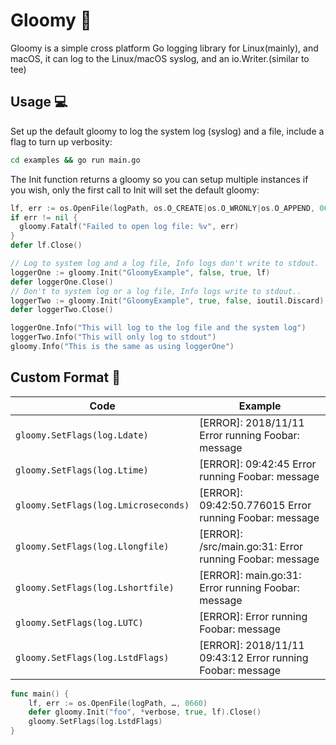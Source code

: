 # Gloomy 📜
Gloomy is a simple cross platform Go logging library for Linux(mainly), and
macOS, it can log to the Linux/macOS syslog, and an io.Writer.(similar to tee)

## Usage 💻

Set up the default gloomy to log the system log (syslog) and a
file, include a flag to turn up verbosity:

```bash
cd examples && go run main.go
```

The Init function returns a gloomy so you can setup multiple instances if you
wish, only the first call to Init will set the default gloomy:

```go
lf, err := os.OpenFile(logPath, os.O_CREATE|os.O_WRONLY|os.O_APPEND, 0660)
if err != nil {
  gloomy.Fatalf("Failed to open log file: %v", err)
}
defer lf.Close()

// Log to system log and a log file, Info logs don't write to stdout.
loggerOne := gloomy.Init("GloomyExample", false, true, lf)
defer loggerOne.Close()
// Don't to system log or a log file, Info logs write to stdout..
loggerTwo := gloomy.Init("GloomyExample", true, false, ioutil.Discard)
defer loggerTwo.Close()

loggerOne.Info("This will log to the log file and the system log")
loggerTwo.Info("This will only log to stdout")
gloomy.Info("This is the same as using loggerOne")

```

## Custom Format 📑

| Code                                 | Example                                                  |
|--------------------------------------|----------------------------------------------------------|
| `gloomy.SetFlags(log.Ldate)`         | [ERROR]: 2018/11/11 Error running Foobar: message          |
| `gloomy.SetFlags(log.Ltime)`         | [ERROR]: 09:42:45 Error running Foobar: message            |
| `gloomy.SetFlags(log.Lmicroseconds)` | [ERROR]: 09:42:50.776015 Error running Foobar: message     |
| `gloomy.SetFlags(log.Llongfile)`     | [ERROR]: /src/main.go:31: Error running Foobar: message    |
| `gloomy.SetFlags(log.Lshortfile)`    | [ERROR]: main.go:31: Error running Foobar: message         |
| `gloomy.SetFlags(log.LUTC)`          | [ERROR]: Error running Foobar: message                     |
| `gloomy.SetFlags(log.LstdFlags)`     | [ERROR]: 2018/11/11 09:43:12 Error running Foobar: message |

```go
func main() {
    lf, err := os.OpenFile(logPath, …, 0660)
    defer gloomy.Init("foo", *verbose, true, lf).Close()
    gloomy.SetFlags(log.LstdFlags)
}
```

